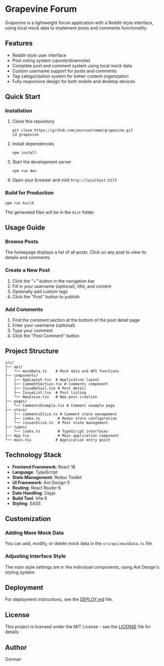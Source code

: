 # Grapevine Forum

Grapevine is a lightweight forum application with a Reddit-style interface, using local mock data to implement posts and comments functionality.

## Features

- Reddit-style user interface
- Post voting system (upvote/downvote)
- Complete post and comment system using local mock data
- Custom username support for posts and comments
- Tag categorization system for better content organization
- Fully responsive design for both mobile and desktop devices

## Quick Start

### Installation

1. Clone this repository

   ```
   git clone https://github.com/yourusername/grapevine.git
   cd grapevine
   ```

2. Install dependencies

   ```
   npm install
   ```

3. Start the development server

   ```
   npm run dev
   ```

4. Open your browser and visit `http://localhost:5173`

### Build for Production

```
npm run build
```

The generated files will be in the `dist` folder.

## Usage Guide

### Browse Posts

The homepage displays a list of all posts. Click on any post to view its details and comments.

### Create a New Post

1. Click the "+" button in the navigation bar
2. Fill in your username (optional), title, and content
3. Optionally add custom tags
4. Click the "Post" button to publish

### Add Comments

1. Find the comment section at the bottom of the post detail page
2. Enter your username (optional)
3. Type your comment
4. Click the "Post Comment" button

## Project Structure

```
src/
├── api/
│   └── mockData.ts    # Mock data and API functions
├── components/
│   ├── AppLayout.tsx  # Application layout
│   ├── CommentSection.tsx # Comments component
│   ├── IssueDetail.tsx # Post detail
│   ├── IssueList.tsx  # Post listing
│   └── NewIssue.tsx   # New post creation
├── pages/
│   └── CommentsExample.tsx # Comment example page
├── store/
│   ├── commentsSlice.ts # Comment state management
│   ├── index.ts        # Redux store configuration
│   └── issuesSlice.ts  # Post state management
├── types/
│   └── index.ts        # TypeScript interfaces
├── App.tsx             # Main application component
└── main.tsx           # Application entry point
```

## Technology Stack

- **Frontend Framework**: React 18
- **Language**: TypeScript
- **State Management**: Redux Toolkit
- **UI Framework**: Ant Design 5
- **Routing**: React Router 6
- **Date Handling**: Dayjs
- **Build Tool**: Vite 6
- **Styling**: SASS

## Customization

### Adding More Mock Data

You can add, modify, or delete mock data in the `src/api/mockData.ts` file.

### Adjusting Interface Style

The main style settings are in the individual components, using Ant Design's styling system.

## Deployment

For deployment instructions, see the [DEPLOY.md](./DEPLOY.md) file.

## License

This project is licensed under the MIT License - see the [LICENSE](./LICENSE) file for details.

## Author

Gorman
